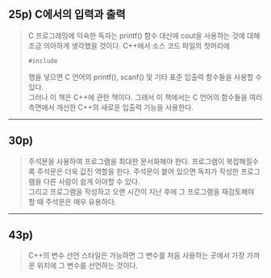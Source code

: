 ## 25p) C에서의 입력과 출력
> C 프로그래밍에 익숙한 독자는 printf() 함수 대신에 cout을 사용하는 것에 대해 조금 의아하게 생각했을 것이다. C++에서 소스 코드 파일의 첫머리에  
> <pre><code>#include <stdio.h></code></pre>  
> 행을 넣으면 C 언어의 printf(), scanf() 및 기타 표준 입출력 함수들을 사용할 수 있다.  
> 그러나 이 책은 C++에 관한 책이다. 그래서 이 책에서는 C 언어의 함수들을 여러 측면에서 개선한 C++의 새로운 입출력 기능을 사용한다.
___
## 30p)
> 주석문을 사용하여 프로그램을 최대한 문서화해야 한다. 프로그램이 복잡해질수록 주석문은 더욱 값진 역할을 한다. 주석문이 붙어 있으면 독자가 작성한 프로그램을 다른 사람이 쉽게 이야할 수 있다.  
> 그리고 프로그램을 작성하고 오랜 시간이 지난 후에 그 프로그램을 재검토해야 할 때 주석문은 매우 유용하다.
___
## 43p)
> C++의 변수 선언 스타일은 가능하면 그 변수를 처음 사용하는 곳에서 가장 가까운 위치에 그 변수를 선언하는 것이다.
